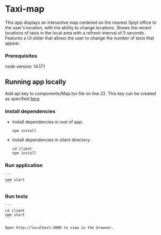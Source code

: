 # Taxi-map

This app displays an interactive map centered on the nearest Splyt office to the user's location, with the ability to change locations. Shows the recent locations of taxis in the local area with a refresh interval of 5 seconds. Features a UI slider that allows the user to change the number of taxis that appear.

### Prerequisites

node version: 14.17.1

## Running app locally

Add api key to components/Map.tsx file on line 22. This key can be created as specified [here](https://developers.google.com/maps/documentation/javascript/get-api-key)

### Install dependencies
- Install dependencies in root of app:
    ```
    npm install
    ```
- Install dependencies in client directory:
    ```
    cd client
    npm install
    ```

### Run application

    ```
    npm start
    ```

### Run tests

    ```
    cd client
    npm start
    ```
    
    Open http://localhost:3000 to view in the browser.
